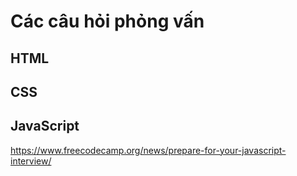 # Các câu hỏi phỏng vấn

## HTML

## CSS

## JavaScript
https://www.freecodecamp.org/news/prepare-for-your-javascript-interview/
